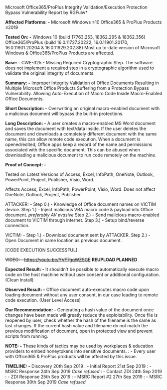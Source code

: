Microsoft Office365/ProPlus Integrity Validation/Execution Protection Bypass Vulnerability Report by RGFulw*


**Affected Platforms: -**
Microsoft Windows ≤10
Office365 & ProPlus Products ≤2019


**Tested On: -**
Windows 10 (build 17763.253, 18362.295 & 18362.356)
Office365/ProPlus (build 16.0.11727.20222, 16.0.11901.20170, 16.0.11901.20204 & 16.0.11929.202.88)
Most up to-date version of Microsoft Windows & Office365/ProPlus Products are affected.


**Base: -**
CWE-325 - Missing Required Cryptographic Step.
The software does not implement a required step in a cryptographic algorithm used to validate the original integrity of documents.


**Summary: -**
Improper Integrity Validation of Office Documents Resulting in Multiple Microsoft Office Products Suffering from a Protection Bypass Vulnerability. Allowing Auto-Execution of Macro Code Inside Macro-Enabled Office Documents.


**Short Description: -**
Overwriting an original macro-enabled document with a malicious document will bypass the built-in protections.


**Long Description: -**
A user creates a macro-enabled MS Word document and saves the document with text/data inside.
If the user deletes the document and downloads a completely different document with the same name, this can allow remote code execution.
When a document is opened/edited, Office apps keep a record of the name and permissions associated with the specific document.
This can be abused when downloading a malicious document to run code remotely on the machine.


**Proof of Concept: -**

Tested on Latest Versions of Access, Excel, InfoPath, OneNote, Outlook, PowerPoint, Project, Publisher, Visio, Word.

Affects Access, Excel, InfoPath, PowerPoint, Visio, Word.
Does not affect OneNote, Outlook, Project, Publisher.

ATTACKER: -
Step 0.) -  Knowledge of Office document names on VICTIM device.
Step 1.) -  Inject malicious VBA macro code & payload into Office document.    *preferably AV evasive*
Step 2.) -  Send malicious macro-enabled document to VICTIM through internet.
Step 3.) -  Setup bind/reverse connection.

VICTIM: -
Step 1.) -  Download document sent by ATTACKER.
Step 2.) -  Open Document in same location as previous document.

[CODE EXECUTION SUCCESSFUL]

~~VIDEO: -   https://youtu.be/YVF7gqWZSGE~~ **REUPLOAD PLANNED**



**Expected Result: -**
It shouldn't be possible to automatically execute macro code on the host machine without user consent or additional configuration.
(Clean Install)


**Observed Result: -**
Office document auto-executes macro code upon loading document without any user consent, in our case leading to remote code execution.
(User Level Access)


**Our Recommendation: -**
Generating a hash value of the document once changes have been made will greatly reduce the exploitability.
Once file is reopened by user, check whether the hash of the filename is the same as last changes.
If the current hash value and filename do not match the previous modification of document, open in protected view and prevent scripts from running.


**NOTE: -** These kinds of tactics may be used by workplaces & education providers to embed honeytokens into sensitive documents.
    : - Every user with Office365 & ProPlus products will be affected by this issue.


**TIMELINE: -** Discovery       20th Sep 2019
        : - Initial Report  21st Sep 2019
        : - MSRC Response   24th Sep 2019 *Case refused*
        : - Contact ZDI     24th Sep 2019
        : - ZDI Response    25th Sep 2019
        : - MSRC Report #2  27th Sep 2019
        : - MSRC Response   30th Sep 2019 *Case refused*